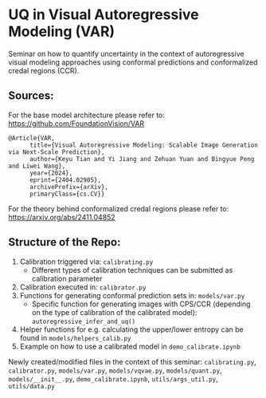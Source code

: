 # UQ in Visual Autoregressive Modeling (VAR) 
Seminar on how to quantify uncertainty in the context of autoregressive visual modeling approaches using conformal predictions and conformalized credal regions (CCR). 

## Sources: 
For the base model architecture please refer to: 
https://github.com/FoundationVision/VAR
```
@Article{VAR,
      title={Visual Autoregressive Modeling: Scalable Image Generation via Next-Scale Prediction}, 
      author={Keyu Tian and Yi Jiang and Zehuan Yuan and Bingyue Peng and Liwei Wang},
      year={2024},
      eprint={2404.02905},
      archivePrefix={arXiv},
      primaryClass={cs.CV}}
```

For the theory behind conformalized credal regions please refer to: 
https://arxiv.org/abs/2411.04852

## Structure of the Repo: 
1) Calibration triggered via: `calibrating.py`
      - Different types of calibration techniques can be submitted as calibration parameter
3) Calibration executed in: `calibrator.py`
4) Functions for generating conformal prediction sets in: `models/var.py`
      - Specific function for generating images with CPS/CCR (depending on the type of calibration of the calibrated model): `autoregressive_infer_and_uq()`
5) Helper functions for e.g. calculating the upper/lower entropy can be found in `models/helpers_calib.py`
6) Example on how to use a calibrated model in `demo_calibrate.ipynb`

Newly created/modified files in the context of this seminar: `calibrating.py`, `calibrator.py`, `models/var.py`, `models/vqvae.py`, `models/quant.py`, `models/__init__.py`, `demo_calibrate.ipynb`, `utils/args_util.py`, `utils/data.py`
